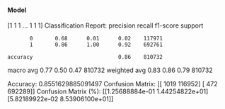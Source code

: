 #### Model
[1 1 1 ... 1 1 1]
Classification Report:
              precision    recall  f1-score   support

           0       0.68      0.01      0.02    117971
           1       0.86      1.00      0.92    692761

    accuracy                           0.86    810732
   macro avg       0.77      0.50      0.47    810732
weighted avg       0.83      0.86      0.79    810732

Accuracy: 0.8551629885091497
Confusion Matrix:
[[  1019 116952]
 [   472 692289]]
Confusion Matrix (%):
[[1.25688884e-01 1.44254822e+01]
 [5.82189922e-02 8.53906100e+01]]
